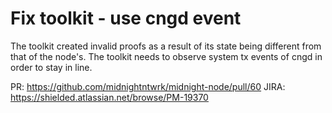 # Fix toolkit - use cngd event

The toolkit created invalid proofs as a result of its state being different from that of the node's. The toolkit needs to observe system tx events of cngd in order to stay in line.

PR: https://github.com/midnightntwrk/midnight-node/pull/60
JIRA: https://shielded.atlassian.net/browse/PM-19370